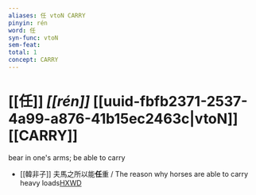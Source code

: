 ```yaml
---
aliases: 任 vtoN CARRY
pinyin: rén
word: 任
syn-func: vtoN
sem-feat: 
total: 1
concept: CARRY 
---
```

# [[任]] *[[rén]]*  [[uuid-fbfb2371-2537-4a99-a876-41b15ec2463c|vtoN]] [[CARRY]]
bear in one's arms; be able to carry
 - [[韓非子]] 夫馬之所以能**任**重 / The reason why horses are able to carry heavy loads[HXWD](https://hxwd.org/textview.html?location=KR3c0005_tls_052-2a.2)